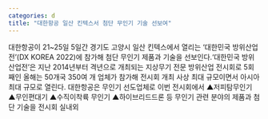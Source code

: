```yaml
---
categories: d
title: "대한항공 일산 킨텍스서 첨단 무인기 기술 선보여"
---
```

대한항공이 21~25일 5일간 경기도 고양시 일산 킨텍스에서 열리는 ‘대한민국 방위산업전’(DX KOREA 2022)에 참가해 첨단 무인기 제품과 기술을 선보인다.‘대한민국 방위산업전’은 지난 2014년부터 격년으로 개최되는 지상무기 전문 방위산업 전시회로 5회 째인 올해는 50개국 350여 개 업체가 참가해 전시회 개최 사상 최대 규모이면서 아시아 최대 규모로 열린다. 대한항공은 무인기 선도업체로 이번 전시회에서 ▲저피탐무인기 ▲무인편대기 ▲수직이착륙 무인기 ▲하이브리드드론 등 무인기 관련 분야의 제품과 첨단 기술을 전시회 실내외